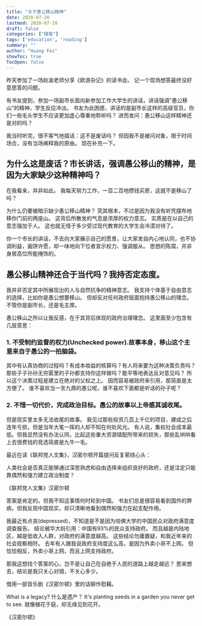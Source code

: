 ```yaml
---
title: "关于愚公移山精神"
date: 2020-07-20
lastmod: 2020-07-20
draft: false
categories: ["随笔"]
tags: ['education', 'reading']
summary: ""
author: "Huang Fei"
showToc: true
TocOpen: false
---
```


昨天参加了一场赵渝老师分享《欧游杂记》的读书会。
记一个现场想答最终没好意思答的问题。

有书友提到，参加一场副市长面向新参加工作大学生的讲话，讲话强调“愚公移山”的精神，学生反应冷淡。
书友为此困惑，讲话的是副市长这样的高级官员，你们一些毛头学生不应该更加虚心尊重地聆听吗？
进而发问：愚公移山这样精神还是对的吗？

我当时听完，很不客气地插话：这不是废话吗？
但因我不是被问对象，限于时间场合，没有当场阐释我的原由。
现在补充一下。

## 为什么这是废话？市长讲话，强调愚公移山的精神，是因为大家缺少这种精神吗？
在我看来，并非如此。
我每天努力工作，一百二百地攒钱买房，这就不是移山了吗？

为什么仍要被暗示缺少愚公移山精神？
究其根本，不过是因为我没有听凭摆布地移你门前的两座山。
这背后所散发的气息是浓厚的权力意志。
实质是在以自己的意志强加于人。
这也就无怪于多少受过现代教育的大学生会冷漠对待了。

你一个市长的讲话，不去向大家展示自己的愿景，让大家发自内心地认同，也不协调利益，画饼许愿，却一味地向下位者宣示权力、强调服从。
思想的陈腐，并非身居高位所能掩饰的。

## 愚公移山精神还合于当代吗？我持否定态度。
我并非否定其中所展现出的人与自然抗争的精神意志。
我支持个体基于自由意志的选择，比如你是愚公想要移山。
但却反对任何政府层面抱持愚公移山的理念。不管你是副市长，还是毛主席。

愚公移山之所以让我反感，在于其背后体现的政府治理理念。
这里面至少包含有几层意思：

### 1. 不受制约监督的权力(Unchecked power).故事本身，移山这个主意来自于愚公的一拍脑袋。
其中有认真协商的过程吗？有成本收益的核算吗？有人将来要为这种决策负责吗？
那些子子孙孙无穷匮里的子孙都支持你这样做吗？能平等地表达反对意见吗？
所以这个决策过程是建立在绝对的父权之上。
因而容易被政府来引用，那简直是太方便了。
谁不喜欢当一言九鼎的愚公呢，谁不喜欢下面都是听话的孙子呢？

### 2. 不惜一切代价，完成政治目标。愚公的故事以上帝感其诚收尾。
但是现实里太多无法收尾的故事。
我见过那些投资几百上千亿的项目，建成之后连年亏损，但是当年大笔一挥的人却不知在何处风光。
有人说，集权社会成本最低。但我显然没有办法认同，比起这些重大资源错配所带来的损失，那些乱哄哄看上去很费钱的竞选简直是九牛一毛。

最近在读《联邦党人文集》，汉密尔顿开篇提问反复萦绕心头：

人类社会是否真正能够通过深思熟虑和自由选择来组织良好的政府，还是注定只能靠偶然和强力建立政治制度？

《联邦党人文集》汉密尔顿

答案是肯定的。但我不知这事情何时轮到中国。
书友们总是很容易看到国外的弊病，但我反观中国现实，却只清晰地看到偶然和强力在起支配作用。

我最近有点丧(depressed)，不知道是不是因为哈佛大学的中国民众对政府满意度调查报告。
结论被华大妈引用：中国有93%的民众支持政府。
而且越是内陆地区，越是低收入人群，对政府的满意度越高。
这些结论勿庸置疑，和我近年来的社会观察相符。
去年有人跟我说政府支持度这么高，是因为外卖小哥不上网。
但恰恰相反，外卖小哥上网，而且上网支持政府。

那我这想找个答案的心，岂不是让自己在自绝于人民的道路上越走越远？
思来想去，结论是我只关心对错，不关心多少。

借用一部音乐剧《汉密尔顿》里的话聊作慰藉。

What is a legacy?
什么是遗产？
It's planting seeds in a garden you never get to see.
就像植花于庭，却无缘见到花开。

《汉密尔顿》